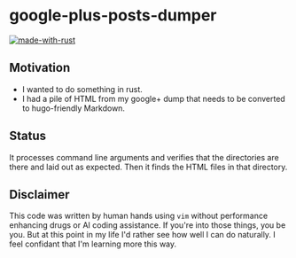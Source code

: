 # google-plus-posts-dumper

[![made-with-rust](https://img.shields.io/badge/Made%20with-Rust-1f425f.svg)](https://www.rust-lang.org/)

## Motivation

* I wanted to do something in rust.
* I had a pile of HTML from my google+ dump that needs to be converted to hugo-friendly Markdown.

## Status

It processes command line arguments and verifies that the directories are
there and laid out as expected.  Then it finds the HTML files in that
directory.

## Disclaimer

This code was written by human hands using `vim` without performance
enhancing drugs or AI coding assistance.  If you're into those things,
you be you.  But at this point in my life I'd rather see how well I
can do naturally.  I feel confidant that I'm learning more this way.
